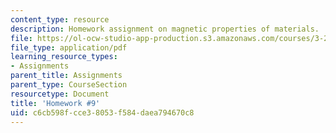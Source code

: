 ```yaml
---
content_type: resource
description: Homework assignment on magnetic properties of materials.
file: https://ol-ocw-studio-app-production.s3.amazonaws.com/courses/3-23-electrical-optical-and-magnetic-properties-of-materials-fall-2007/c6cb598fcce38053f584daea794670c8_ps9.pdf
file_type: application/pdf
learning_resource_types:
- Assignments
parent_title: Assignments
parent_type: CourseSection
resourcetype: Document
title: 'Homework #9'
uid: c6cb598f-cce3-8053-f584-daea794670c8
---
```

